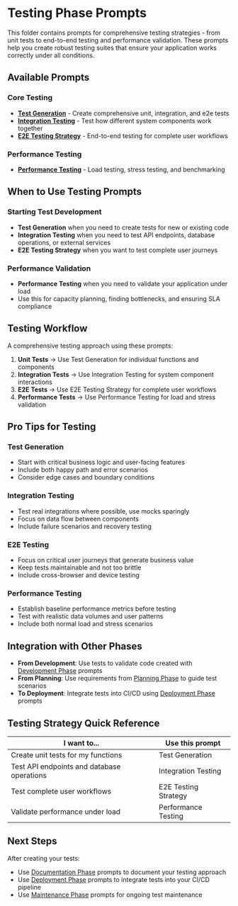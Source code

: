 # Testing Phase Prompts

This folder contains prompts for comprehensive testing strategies - from unit tests to end-to-end testing and performance validation. These prompts help you create robust testing suites that ensure your application works correctly under all conditions.

## Available Prompts

### Core Testing

- **[Test Generation](./test-generation.md)** - Create comprehensive unit, integration, and e2e tests
- **[Integration Testing](./integration-testing.md)** - Test how different system components work together
- **[E2E Testing Strategy](./e2e-testing.md)** - End-to-end testing for complete user workflows

### Performance Testing

- **[Performance Testing](./performance-testing.md)** - Load testing, stress testing, and benchmarking

## When to Use Testing Prompts

### Starting Test Development

- **Test Generation** when you need to create tests for new or existing code
- **Integration Testing** when you need to test API endpoints, database operations, or external services
- **E2E Testing Strategy** when you want to test complete user journeys

### Performance Validation

- **Performance Testing** when you need to validate your application under load
- Use this for capacity planning, finding bottlenecks, and ensuring SLA compliance

## Testing Workflow

A comprehensive testing approach using these prompts:

1. **Unit Tests** → Use Test Generation for individual functions and components
2. **Integration Tests** → Use Integration Testing for system component interactions
3. **E2E Tests** → Use E2E Testing Strategy for complete user workflows
4. **Performance Tests** → Use Performance Testing for load and stress validation

## Pro Tips for Testing

### Test Generation

- Start with critical business logic and user-facing features
- Include both happy path and error scenarios
- Consider edge cases and boundary conditions

### Integration Testing

- Test real integrations where possible, use mocks sparingly
- Focus on data flow between components
- Include failure scenarios and recovery testing

### E2E Testing

- Focus on critical user journeys that generate business value
- Keep tests maintainable and not too brittle
- Include cross-browser and device testing

### Performance Testing

- Establish baseline performance metrics before testing
- Test with realistic data volumes and user patterns
- Include both normal load and stress scenarios

## Integration with Other Phases

- **From Development**: Use tests to validate code created with [Development Phase](../development/) prompts
- **From Planning**: Use requirements from [Planning Phase](../planning/) to guide test scenarios
- **To Deployment**: Integrate tests into CI/CD using [Deployment Phase](../deployment/) prompts

## Testing Strategy Quick Reference

| I want to...                               | Use this prompt      |
| ------------------------------------------ | -------------------- |
| Create unit tests for my functions         | Test Generation      |
| Test API endpoints and database operations | Integration Testing  |
| Test complete user workflows               | E2E Testing Strategy |
| Validate performance under load            | Performance Testing  |

## Next Steps

After creating your tests:

- Use [Documentation Phase](../documentation/) prompts to document your testing approach
- Use [Deployment Phase](../deployment/) prompts to integrate tests into your CI/CD pipeline
- Use [Maintenance Phase](../maintenance/) prompts for ongoing test maintenance
